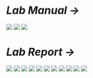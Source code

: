 # *Lab Manual →*

<img src="PNGs/Lab_09 - Synchronous Sequential Circuits-1.png">
<img src="PNGs/Lab_09 - Synchronous Sequential Circuits-2.png">
<img src="PNGs/Lab_09 - Synchronous Sequential Circuits-3.png">

# *Lab Report →*

<img src="PNGs/Lab_Report_09-Synchronous Sequential Circuits-01.png">
<img src="PNGs/Lab_Report_09-Synchronous Sequential Circuits-02.png">
<img src="PNGs/Lab_Report_09-Synchronous Sequential Circuits-03.png">
<img src="PNGs/Lab_Report_09-Synchronous Sequential Circuits-04.png">
<img src="PNGs/Lab_Report_09-Synchronous Sequential Circuits-05.png">
<img src="PNGs/Lab_Report_09-Synchronous Sequential Circuits-06.png">
<img src="PNGs/Lab_Report_09-Synchronous Sequential Circuits-07.png">
<img src="PNGs/Lab_Report_09-Synchronous Sequential Circuits-08.png">
<img src="PNGs/Lab_Report_09-Synchronous Sequential Circuits-09.png">
<img src="PNGs/Lab_Report_09-Synchronous Sequential Circuits-10.png">
<img src="PNGs/Lab_Report_09-Synchronous Sequential Circuits-11.png">
